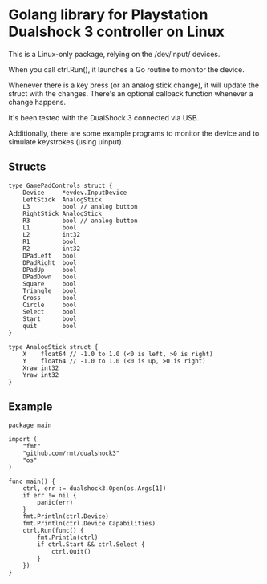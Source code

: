 Golang library for Playstation Dualshock 3 controller on Linux
==============================================================

This is a Linux-only package, relying on the /dev/input/ devices.

When you call ctrl.Run(), it launches a Go routine to monitor the device.

Whenever there is a key press (or an analog stick change), it will update the
struct with the changes.  There's an optional callback function whenever a
change happens.

It's been tested with the DualShock 3 connected via USB.

Additionally, there are some example programs to monitor the device and to
simulate keystrokes (using uinput).

Structs
-------

```
type GamePadControls struct {
	Device     *evdev.InputDevice
	LeftStick  AnalogStick
	L3         bool // analog button
	RightStick AnalogStick
	R3         bool // analog button
	L1         bool
	L2         int32
	R1         bool
	R2         int32
	DPadLeft   bool
	DPadRight  bool
	DPadUp     bool
	DPadDown   bool
	Square     bool
	Triangle   bool
	Cross      bool
	Circle     bool
	Select     bool
	Start      bool
	quit       bool
}

type AnalogStick struct {
	X    float64 // -1.0 to 1.0 (<0 is left, >0 is right)
	Y    float64 // -1.0 to 1.0 (<0 is up, >0 is right)
	Xraw int32
	Yraw int32
}
```

Example
-------

```
package main

import (
	"fmt"
	"github.com/rmt/dualshock3"
	"os"
)

func main() {
	ctrl, err := dualshock3.Open(os.Args[1])
	if err != nil {
		panic(err)
	}
	fmt.Println(ctrl.Device)
	fmt.Println(ctrl.Device.Capabilities)
	ctrl.Run(func() {
		fmt.Println(ctrl)
		if ctrl.Start && ctrl.Select {
			ctrl.Quit()
		}
	})
}
```

